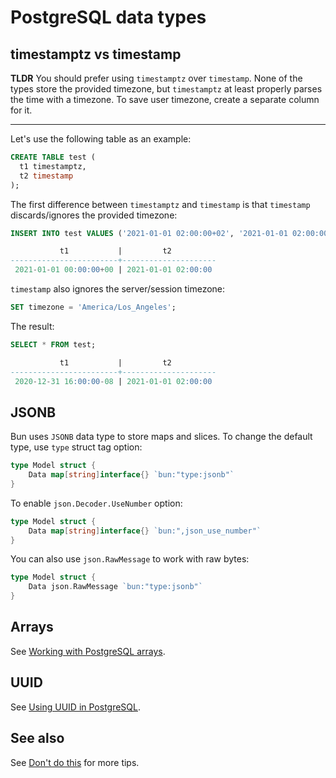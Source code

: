 # PostgreSQL data types

## timestamptz vs timestamp

**TLDR** You should prefer using `timestamptz` over `timestamp`. None of the types store the
provided timezone, but `timestamptz` at least properly parses the time with a timezone. To save user
timezone, create a separate column for it.

---

Let's use the following table as an example:

```sql
CREATE TABLE test (
  t1 timestamptz,
  t2 timestamp
);
```

The first difference between `timestamptz` and `timestamp` is that `timestamp` discards/ignores the
provided timezone:

```sql
INSERT INTO test VALUES ('2021-01-01 02:00:00+02', '2021-01-01 02:00:00+02') RETURNING *;

           t1           |         t2
------------------------+---------------------
 2021-01-01 00:00:00+00 | 2021-01-01 02:00:00
```

`timestamp` also ignores the server/session timezone:

```sql
SET timezone = 'America/Los_Angeles';
```

The result:

```sql
SELECT * FROM test;

           t1           |         t2
------------------------+---------------------
 2020-12-31 16:00:00-08 | 2021-01-01 02:00:00
```

## JSONB

Bun uses `JSONB` data type to store maps and slices. To change the default type, use `type` struct
tag option:

```go
type Model struct {
	Data map[string]interface{} `bun:"type:jsonb"`
}
```

To enable `json.Decoder.UseNumber` option:

```go
type Model struct {
	Data map[string]interface{} `bun:",json_use_number"`
}
```

You can also use `json.RawMessage` to work with raw bytes:

```go
type Model struct {
	Data json.RawMessage `bun:"type:jsonb"`
}
```

## Arrays

See [Working with PostgreSQL arrays](arrays.md).

## UUID

See [Using UUID in PostgreSQL](uuid.md).

## See also

See [Don't do this](https://wiki.postgresql.org/wiki/Don%27t_Do_This) for more tips.
